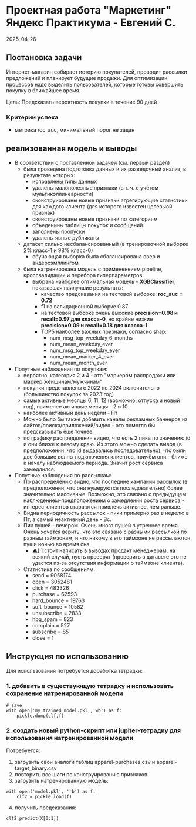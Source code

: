 # Проектная работа "Маркетинг" Яндекс Практикума - Евгений С.

2025-04-26

## Постановка задачи

Интернет-магазин собирает историю покупателей, проводит рассылки предложений и
планирует будущие продажи. Для оптимизации процессов надо выделить пользователей,
которые готовы совершить покупку в ближайшее время.

Цель: Предсказать вероятность покупки в течение 90 дней

### Критерии успеха
- метрика roc_auc, минимальный порог не задан


## реализованная модель и выводы



- В соответствии с поставленной задачей (см. первый раздел)
    - была проведена подготовка данных и их разведочный анализ, в результате которых:
        - исправлены типы данных
        - удалены малополезные признаки (в т. ч. с учётом мультиколлинеарности)
        - сконструированы новые признаки агрегирующие статистики для каждого клиента (для которого известен целевыой признак)
        - сконструированы новые признаки по категориям
        - объеденины таблицы покупок и сообщений
        - заполнены пропуски
        - удалены явные дубликаты
    - датасет сильно несбалансированный (в тренировочной выборке 2% класс-1 и 98% класс-0)
        - обучающая выборка была сбалансирована овер и андерсэмплингом
    - была натренирована модель с примененеием pipeline, кроссвалидации и перебора гиперпараметров
        - выбрана наиболее оптимальная модель - **XGBClassifier**, показавшая наилучшие результаты:
            - качество предсказания на тестовой выборке: **roc_auc = 0.72**
            - f1 на валидационной выборке 0.87
            - на тестовой выборке очень высокие **precision=0.98 и recall=0.97 для класса-0**, но крайне низкие **precision=0.09 и recall=0.18 для класса-1**
            - TOP5 наиболее важных признаки, согласно shap:
                - num_msg_top_weekday_6_months
                - num_mean_weekday_ever
                - num_msg_top_weekday_ever
                - num_mean_marker_4_ever
                - num_mean_month_ever
- Попутные наблюдения по покупкам:
    - вероятно, категория 2 и 4 - это "маркером распродажи или маркер женщинам/мужчинам"
    - покупки представлены с 2022 по 2024 включительно (большинство покупок за 2023 год)
    - самые активные месяцы 6, 11, 12 (возможно, отпуска и новый год), наименее актинвые месяцы - 2 и 10
    - наиболее активный день недели - Пт
    - Можно было бы также добавить каналы рекламных баннеров из сайтов/поиска/приложений/видео - это помогло бы предсказывать ещё точнее.
    - по графику распределения видно, что есть 2 пика по значению id и они ближе к левому краю. Из этого можно сделать вывод (в предположении, что id выдавались последовательно), что были две большие волны подключения клиентов, причём они - ближе к началу наблюдаемого периода. Значит рост сервиса замедлился.
- Попутные наблюдения по рассылкам:
    - По распределению видно, что последние кампании рассылок (в предположении, что они нумеруются последовательно) более значительно массивные. Возможно, это связано с предыдущем наблюдением-предположением о замедлении роста сервиса - интерес клиентов стараются привлечь активнее, чем раньше.
    - Видна периодичность рассылок - пики примерно раз в неделю в Пт, а самый неактивный день - Вс.
    - Пик пушей - вечером. Очень много пушей в утреннее время. Очень хочется верить, что это связано с разными рассылкой по разным таймзонам, и что никому в его таймзоне не рассылаются пуши ночью во время сна. 
        - ⚠️[!] стоит написать в выводах продакт менеджерам, на всякий случай, пусть проверят (проверить в датасете это не удастся из-за отсутствия информации о таймзоне клиента).
    - Статистика по сообщениям:
        - send = 9058174
        - open = 3052481
        - click = 483326
        - purchase = 62593
        - hard_bounce = 19763
        - soft_bounce = 10582
        - unsubscribe = 2833
        - hbq_spam = 823
        - complain = 527
        - subscribe = 85
        - close = 1
    

## Инструкция по использованию

Для использования потребуется доработка тетрадки:

### 1. добавить в существующую тетрадку и использовать сохранение натренированной модели
```
# save
with open('my_trained_model.pkl','wb') as f:
    pickle.dump(clf,f)
```

### 2. создать новый python-скрипт или jupiter-тетрадку для использования натренированной модели

Потребуется:
1. загрузить свои аналоги таблиц apparel-purchases.csv и apparel-target_binary.csv
2. повторить все шаги по конструированию признаков
3. загрузить натренированную модель:
```
with open('model.pkl', 'rb') as f:
    clf2 = pickle.load(f)
```
4. получить предсказания:
```
clf2.predict(X[0:1])
```